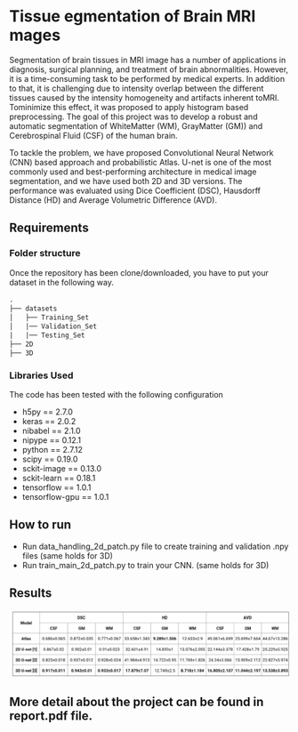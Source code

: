 # Tissue egmentation of Brain MRI mages
Segmentation of brain tissues in MRI image has a number of applications in diagnosis, surgical
planning, and treatment of brain abnormalities. However, it is a time-consuming task to be performed
by medical experts. In addition to that, it is challenging due to intensity overlap between the different
tissues caused by the intensity homogeneity and artifacts inherent toMRI. Tominimize this effect, it
was proposed to apply histogram based preprocessing. The goal of this project was to develop a robust
and automatic segmentation of WhiteMatter (WM), GrayMatter (GM)) and Cerebrospinal Fluid
(CSF) of the human brain.

To tackle the problem, we have proposed Convolutional Neural Network (CNN) based approach and
probabilistic Atlas. U-net  is one of the most commonly used and best-performing architecture
in medical image segmentation, and we have used both 2D and 3D versions. The performance was
evaluated using Dice Coefficient (DSC), Hausdorff Distance (HD) and Average Volumetric Difference
(AVD).

## Requirements
### Folder structure
Once the repository has been clone/downloaded, you have to put your dataset in the following way.
```
.
├── datasets
│   ├── Training_Set
│   |── Validation_Set                                                                                                                   
|   |── Testing_Set
├── 2D
├── 3D
```
### Libraries Used
The code has been tested with the following configuration

- h5py == 2.7.0
- keras == 2.0.2
- nibabel == 2.1.0
- nipype == 0.12.1
- python == 2.7.12
- scipy == 0.19.0
- sckit-image == 0.13.0
- sckit-learn == 0.18.1
- tensorflow == 1.0.1
- tensorflow-gpu == 1.0.1

## How to run 
* Run data_handling_2d_patch.py file to create training and validation .npy files (same holds for 3D)
* Run train_main_2d_patch.py to train your CNN.  (same holds for 3D)

## Results
![](result.PNG "Metric Evaluation")

## More detail about the project can be found in report.pdf file.

